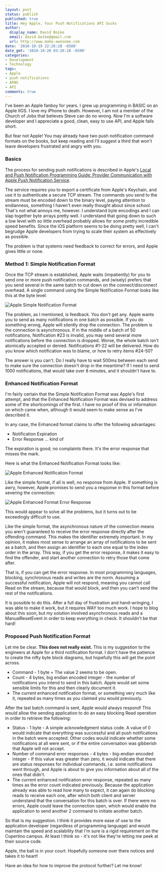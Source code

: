 ```yaml
---
layout: post
status: publish
published: true
title: Hey Apple, Your Push Notifications API Sucks
author:
  display_name: David Boike
  email: david.boike@gmail.com
  url: http://www.make-awesome.com
date: '2010-10-19 22:26:28 -0500'
date_gmt: '2010-10-20 03:26:28 -0500'
categories:
- Development
- Technology
tags:
- Apple
- push notifications
- APNS
- API
comments: true
---
```

I've been an Apple fanboy for years. I grew up programming in BASIC on an Apple IIGS. I love my iPhone to death. However, I am not a member of the Church of Jobs that believes Steve can do no wrong. Now I'm a software developer and I appreciate a good, clean, easy to use API, and Apple falls short.

But fear not Apple! You may already have two push notification command formats on the books, but keep reading and I'll suggest a third that won't leave developers frustrated and angry with you.

<!-- more -->

### Basics

The process for sending push notifications is described in Apple's [Local and Push Notification Programming Guide: Provider Communication with Apple Push Notification Service](http://developer.apple.com/library/ios/#documentation/NetworkingInternet/Conceptual/RemoteNotificationsPG/CommunicatingWIthAPS/CommunicatingWIthAPS.html).

The service requires you to export a certificate from Apple's Keychain, and use it to authenticate a secure TCP stream. The commands you send to the stream must be encoded down to the binary level, paying attention to endianness, something I haven't even really thought about since school. That's not what annoys me, however. I understand byte encodings and I can slap together byte arrays pretty well. I understand that going down to such a low level with so little overhead probably allows for some pretty incredible speed benefits. Since the iOS platform seems to be doing pretty well, I can't begrudge Apple developers from trying to scale their system as effectively as possible.

The problem is that systems need feedback to correct for errors, and Apple gives little or none.

### Method 1: Simple Notification Format

Once the TCP stream is established, Apple waits (impatiently) for you to send one or more push notification commands, and (wisely) prefers that you send several in the same batch to cut down on the connect/disconnect overhead. A single command using the Simple Notification Format looks like this at the byte level:

![Apple Simple Notification Format](/images/aps_provider_binary.jpg)

The problem, as I mentioned, is feedback. You don't get any. Apple wants you to send as many notifications in one batch as possible. If you do something wrong, Apple will silently drop the connection. The problem is the connection is asynchronous. If in the middle of a batch of 50 notifications, Notification \#23 is invalid, you may send several more notifications before the connection is dropped. Worse, the whole batch isn't atomically accepted or denied. Notifications \#1-22 will be delivered. How do you know which notification was to blame, or how to retry items \#24-50?

The answer is you can't. Do I really have to wait 500ms between each send to make sure the connection doesn't drop in the meantime? If I need to send 1000 notifications, that would take over 8 minutes, and it shouldn't have to.

### Enhanced Notification Format

I'm fairly certain that the Simple Notification Format was Apple's first attempt, and that the Enhanced Notification Format was devised to address some of the shortcomings of the first. I have no proof of this or information on which came when, although it would seem to make sense as I've described it.

In any case, the Enhanced format claims to offer the following advantages:

-   Notification Expiration
-   Error Response ... kind of

The expiration is good; no complaints there. It's the error response that misses the mark.

Here is what the Enhanced Notification Format looks like:

![Apple Enhanced Notification Format](/images/aps_binary_provider_2.jpg)

Like the simple format, if all is well, no response from Apple. If something is awry, however, Apple promises to send you a response in this format before severing the connection:

![Apple Enhanced Format Error Response](/images/aps_binary_error.jpg)

This would appear to solve all the problems, but it turns out to be exceedingly difficult to use.

Like the simple format, the asynchronous nature of the connection means you aren't guaranteed to receive the error response directly after the offending command. This makes the identifier extremely important. In my opinion, it makes most sense to arrange an array of notifications to be sent as a batch, and then assign an identifier to each one equal to the index order in the array. This way, if you get the error response, it makes it easy to find the offender, and start another connection to retry those that come after.

That is, if you can get the error response. In most programming languages, blocking, synchronous reads and writes are the norm. Assuming a successful notification, Apple will not respond, meaning you cannot call Read on the stream, because that would block, and then you can't send the rest of the notifications.

It is possible to do this. After a full day of frustration and hand-wringing, I was able to make it work, but it requires WAY too much work. I hope to blog about this soon, but my solution involved asynchronous reads and a ManualResetEvent in order to keep everything in check. It shouldn't be that hard!

### Proposed Push Notification Format

Let me be clear. **This does not really exist.** This is my suggestion to the engineers at Apple for a third notification format. I don't have the patience to create the nifty byte block diagrams, but hopefully this will get the point across.

-   Command - 1 byte = The value 2 seems to be open.
-   Count - 4 bytes, big endian encoded integer - the number of notifications you intend to send in this batch. Apple would set some sensible limits for this and then clearly document it.
-   The current enhanced notification format, or something very much like it, repeated as many times as you claimed you would previously.

After the last batch command is sent, Apple would always respond! This would allow the sending application to do an easy blocking Read operation in order to retrieve the following:

-   Status - 1 byte - A simple acknowledgment status code. A value of 0 would indicate that everything was successful and all push notifications in the batch were accepted. Other codes would indicate whether some notifications at all were sent, or if the entire conversation was gibberish that Apple will not accept.
-   Number of command error responses - 4 bytes - big-endian encoded integer - If this value was greater than zero, it would indicate that there are status responses for individual commands, i.e. some notifications went through, and Apple is about to give you information about all of the ones that didn't.
-   The current enhanced notification error response, repeated as many times as the error count indicated previously. Because the application already was able to read how many to expect, it can again do blocking reads to receive each one, after which both client and server understand that the conversation for this batch is over. If there were no errors, Apple could leave the connection open, which would enable the application to send another 2 command to initiate another batch.

So that is my suggestion. I think it provides more ease of use to the application developer (regardless of programming language) and would maintain the speed and scalability that I'm sure is a rigid requirement on the Cupertino campus. At least I think so - it's not like they're letting me peek at their source code.

Apple, the ball is in your court. Hopefully someone over there notices and takes it to heart!

Have an idea for how to improve the protocol further? Let me know!
